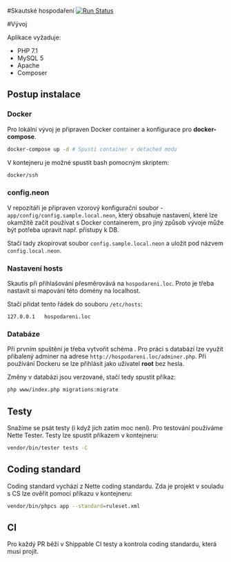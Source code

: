 #Skautské hospodaření
[![Run Status](https://api.shippable.com/projects/57566fec2a8192902e22bd24/badge?branch=master)](https://app.shippable.com/projects/57566fec2a8192902e22bd24)

#Vývoj

Aplikace vyžaduje:
- PHP 7.1
- MySQL 5
- Apache
- Composer

## Postup instalace

### Docker
Pro lokální vývoj je připraven Docker container a konfigurace pro **docker-compose**.

```bash
docker-compose up -d # Spustí container v detached modu
```

V kontejneru je možné spustit bash pomocným skriptem:
```bash
docker/ssh
```


### config.neon
V repozitáři je připraven vzorový konfigurační soubor - `app/config/config.sample.local.neon`,
který obsahuje nastavení, které lze okamžitě začít používat s Docker containerem,
pro jiný způsob vývoje může být potřeba upravit např. přístupy k DB.

Stačí tady zkopírovat soubor `config.sample.local.neon` a uložit pod názvem `config.local.neon`.

### Nastavení hosts
Skautis při přihlašování přesměrovává na `hospodareni.loc`.
Proto je třeba nastavit si mapování této domény na localhost.

Stačí přidat tento řádek do souboru `/etc/hosts`:
```
127.0.0.1   hospodareni.loc
```

### Databáze
Při prvním spuštění je třeba vytvořit schéma . Pro práci s databází lze využít přibalený adminer
na adrese `http://hospodareni.loc/adminer.php`. Při používání Dockeru se lze přihlásit
jako uživatel **root** bez hesla.

Změny v databázi jsou verzované, stačí tedy spustit příkaz:
```bash
php www/index.php migrations:migrate
```

## Testy
Snažíme se psát testy (i když jich zatím moc není).
Pro testování používáme Nette Tester.
Testy lze spustit příkazem v kontejneru:
```bash
vendor/bin/tester tests -C
```

## Coding standard
Coding standard vychází z Nette coding standardu.
Zda je projekt v souladu s CS lze ověřit pomocí příkazu v kontejneru:
```bash
vendor/bin/phpcs app --standard=ruleset.xml
```

## CI
Pro každý PR běží v Shippable CI testy a kontrola coding standardu, která musí projít.
